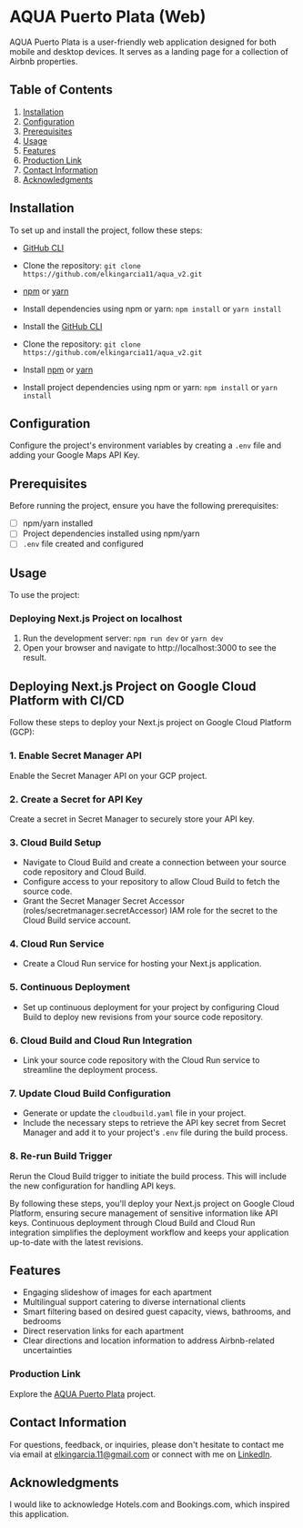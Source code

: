 # AQUA Puerto Plata (Web)

AQUA Puerto Plata is a user-friendly web application designed for both mobile and desktop devices. It serves as a landing page for a collection of Airbnb properties.

## Table of Contents

1. [Installation](#installation)
2. [Configuration](#configuration)
3. [Prerequisites](#prerequisites)
4. [Usage](#usage)
5. [Features](#features)
6. [Production Link](#production-link)
7. [Contact Information](#contact-information)
8. [Acknowledgments](#acknowledgments)

## Installation

To set up and install the project, follow these steps:

- [GitHub CLI](https://github.com/git-guides/install-git)
- Clone the repository: `git clone https://github.com/elkingarcia11/aqua_v2.git`
- [npm](https://docs.npmjs.com/) or [yarn](https://classic.yarnpkg.com/en/docs/install/)
- Install dependencies using npm or yarn: `npm install` or `yarn install`

- Install the [GitHub CLI](https://github.com/git-guides/install-git)
- Clone the repository: `git clone https://github.com/elkingarcia11/aqua_v2.git`
- Install [npm](https://docs.npmjs.com/) or [yarn](https://classic.yarnpkg.com/en/docs/install/)
- Install project dependencies using npm or yarn: `npm install` or `yarn install`

## Configuration

Configure the project's environment variables by creating a `.env` file and adding your Google Maps API Key.

## Prerequisites

Before running the project, ensure you have the following prerequisites:

- [ ] npm/yarn installed
- [ ] Project dependencies installed using npm/yarn
- [ ] `.env` file created and configured

## Usage

To use the project:

### Deploying Next.js Project on localhost

1. Run the development server: `npm run dev` or `yarn dev`
2. Open your browser and navigate to http://localhost:3000 to see the result.

## Deploying Next.js Project on Google Cloud Platform with CI/CD

Follow these steps to deploy your Next.js project on Google Cloud Platform (GCP):

### 1. Enable Secret Manager API
Enable the Secret Manager API on your GCP project.

### 2. Create a Secret for API Key
Create a secret in Secret Manager to securely store your API key.

### 3. Cloud Build Setup
- Navigate to Cloud Build and create a connection between your source code repository and Cloud Build.
- Configure access to your repository to allow Cloud Build to fetch the source code.
- Grant the Secret Manager Secret Accessor (roles/secretmanager.secretAccessor) IAM role for the secret to the Cloud Build service account.

### 4. Cloud Run Service
- Create a Cloud Run service for hosting your Next.js application.

### 5. Continuous Deployment
- Set up continuous deployment for your project by configuring Cloud Build to deploy new revisions from your source code repository.

### 6. Cloud Build and Cloud Run Integration
- Link your source code repository with the Cloud Run service to streamline the deployment process.

### 7. Update Cloud Build Configuration
- Generate or update the `cloudbuild.yaml` file in your project.
- Include the necessary steps to retrieve the API key secret from Secret Manager and add it to your project's `.env` file during the build process.

### 8. Re-run Build Trigger
Rerun the Cloud Build trigger to initiate the build process. This will include the new configuration for handling API keys.

By following these steps, you'll deploy your Next.js project on Google Cloud Platform, ensuring secure management of sensitive information like API keys. Continuous deployment through Cloud Build and Cloud Run integration simplifies the deployment workflow and keeps your application up-to-date with the latest revisions.

## Features

- Engaging slideshow of images for each apartment
- Multilingual support catering to diverse international clients
- Smart filtering based on desired guest capacity, views, bathrooms, and bedrooms
- Direct reservation links for each apartment
- Clear directions and location information to address Airbnb-related uncertainties

### Production Link

Explore the [AQUA Puerto Plata](https://aquapuertoplata.com/) project.

## Contact Information

For questions, feedback, or inquiries, please don't hesitate to contact me via email at elkingarcia.11@gmail.com or connect with me on [LinkedIn](https://www.linkedin.com/in/elkingarcia11/).

## Acknowledgments

I would like to acknowledge Hotels.com and Bookings.com, which inspired this application.
